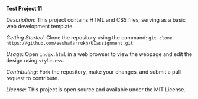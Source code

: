 **Test Project 11**

*Description*: This project contains HTML and CSS files, serving as a basic web development template.

*Getting Started*: Clone the repository using the command: `git clone https://github.com/eeshafarrukh/UIassignment.git`

*Usage*: Open `index.html` in a web browser to view the webpage and edit the design using `style.css`.

*Contributing*: Fork the repository, make your changes, and submit a pull request to contribute.

*License*: This project is open source and available under the MIT License.
